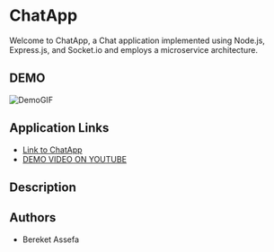 # ChatApp
Welcome to ChatApp, a Chat application implemented using Node.js, Express.js, and Socket.io and employs a microservice architecture.

## DEMO
![DemoGIF](./chatapp.gif)

## Application Links

- [Link to ChatApp](http://34.64.236.148:3000/) 
- [DEMO VIDEO ON YOUTUBE](https://www.youtube.com/watch?v=5frHxp0aO3Q&ab_channel=bereketsiyum)

## Description

## Authors

+ Bereket Assefa